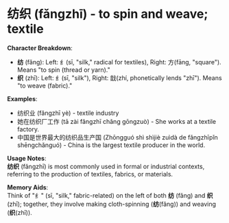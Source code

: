 # **纺织 (fǎngzhī) - to spin and weave; textile**

**Character Breakdown**:  
- **纺** (fǎng): Left: 纟(sī, "silk," radical for textiles), Right: 方(fāng, "square"). Means "to spin (thread or yarn)."  
- **织** (zhī): Left: 纟(sī, "silk"), Right: 戠(zhí, phonetically lends "zhī"). Means "to weave (fabric)."

**Examples**:  
- 纺织业 (fǎngzhī yè) - textile industry  
- 她在纺织厂工作 (tā zài fǎngzhī chǎng gōngzuò) - She works at a textile factory.  
- 中国是世界最大的纺织品生产国 (Zhōngguó shì shìjiè zuìdà de fǎngzhīpǐn shēngchǎnguó) - China is the largest textile producer in the world.

**Usage Notes**:  
**纺织** (fǎngzhī) is most commonly used in formal or industrial contexts, referring to the production of textiles, fabrics, or materials.

**Memory Aids**:  
Think of "纟" (sī, "silk," fabric-related) on the left of both **纺** (fǎng) and **织** (zhī); together, they involve making cloth-spinning (**纺**(fǎng)) and weaving (**织**(zhī)).